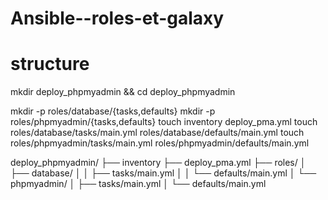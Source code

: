 # Ansible--roles-et-galaxy

# structure

mkdir deploy_phpmyadmin && cd deploy_phpmyadmin

mkdir -p roles/database/{tasks,defaults}
mkdir -p roles/phpmyadmin/{tasks,defaults}
touch inventory deploy_pma.yml
touch roles/database/tasks/main.yml roles/database/defaults/main.yml
touch roles/phpmyadmin/tasks/main.yml roles/phpmyadmin/defaults/main.yml

deploy_phpmyadmin/
├── inventory
├── deploy_pma.yml
├── roles/
│   ├── database/
│   │   ├── tasks/main.yml
│   │   └── defaults/main.yml
│   └── phpmyadmin/
│       ├── tasks/main.yml
│       └── defaults/main.yml

